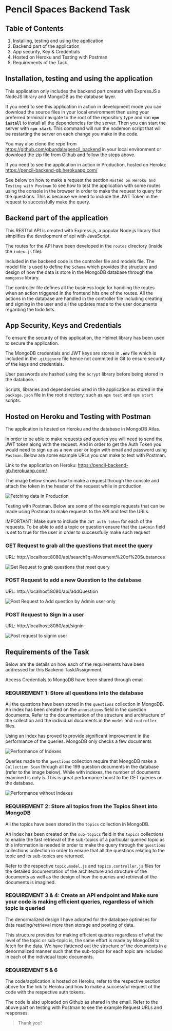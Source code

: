 # Pencil Spaces Backend Task

## Table of Contents

1. Installing, testing and using the application
2. Backend part of the application
3. App security, Key & Credentials
4. Hosted on Heroku and Testing with Postman
5. Requirements of the Task

## Installation, testing and using the application

This application only includes the backend part created with ExpressJS a NodeJS library and MongoDB as the database layer.

If you need to see this application in action in development mode you can download the source files in your local environment then using your preferred terminal navigate to the root of the repository type and run **`npm install`** to install all the dependencies for the server. Then you can start the server with **`npm start`**. This command will run the nodemon script that will be restarting the server on each change you make in the code.

You may also clone the repo from https://github.com/gbundala/pencil_backend in your local environment or download the zip file from Github and follow the steps above.

If you need to see the application in action in Production, hosted on Heroku: https://pencil-backend-gb.herokuapp.com/

See below on how to make a request the section `Hosted on Heroku and Testing with Postman` to see how to test the application with some routes using the console in the browser in order to make the request to query for the questions. This is because we need to include the JWT Token in the request to successfully make the query.

## Backend part of the application

This RESTful API is created with Express.js, a popular Node.js library that simplifies the development of api with JavaScript.

The routes for the API have been developed in the `routes` directory (inside the `index.js` file).

Included in the backend code is the controller file and models file. The model file is used to define the `Schema` which provides the structure and design of how the data is store in the MongoDB database through the `mongoose` library.

The controller file defines all the business logic for handling the routes when an action triggered in the frontend hits one of the routes. All the actions in the database are handled in the controller file including creating and signing in the user and all the updates made to the user documents regarding the todo lists.

## App Security, Keys and Credentials

To ensure the security of this application, the Helmet library has been used to secure the application.

The MongoDB credentials and JWT keys are stores in **`.env`** file which is included in the `.gitignore` file hence not commited in Git to ensure security of the keys and credentials.

User passwords are hashed using the `bcrypt` library before
being stored in the database.

Scripts, libraries and dependencies used in the application as stored in the `package.json` file in the root directory, such as `npm test` and `npm start` scripts.

## Hosted on Heroku and Testing with Postman

The application is hosted on Heroku and the database in MongoDB Atlas.

In order to be able to make requests and queries you will need to send the JWT token along with the request. And in order to get the Auth Token you would need to sign up as a new user or login with email and password using `Postman`. Below are some example URLs you can make to test with Postman.

Link to the application on Heroku:
https://pencil-backend-gb.herokuapp.com/

The image below shows how to make a request through the console
and attach the token in the header of the request while in production

![Fetching data in Production](images/fetch_in_production.jpg)

Testing with Postman. Below are some of the example requests that can be made using Postman to make requests to the API and test the URLs.

IMPORTANT: Make sure to include the `JWT auth token` for each of the requests. To be able to add a topic or question ensure that the `isAdmin` field is set to true for the user in order to successfully make such request

### GET Request to grab all the questions that meet the query

URL: http://localhost:8080/api/search?q=Movement%20of%20Substances

![Get Request to grab questions that meet query](images/get-request-query.png)

### POST Request to add a new Question to the database

URL: http://localhost:8080/api/addQuestion

![Post Request to Add question by Admin user only](images/post-new-question.png)

### POST Request to Sign In a user

URL: http://localhost:8080/api/signin

![Post request to signin user](images/signin-user.png)

## Requirements of the Task

Below are the details on how each of the requirements have been addressed for this Backend Task/Assignment.

Access Credentials to MongoDB have been shared through email.

### REQUIREMENT 1: Store all questions into the database

All the questions have been stored in the `questions` collection in MongoDB. An index has been created on the `annotations` field in the question documents. Refer to the documentation of the structure and architucture of the collection and the individual documents in the `model` and `controller` files.

Using an index has proved to provide significant improvement in the performance of the queries. MongoDB only checks a few documents

![Performance of Indexes](images/performance-with-indexes.png)

Queries made to the `questions` collection require that MongoDB make a `Collection Scan` through all the 199 question documents in the database (refer to the image below). While with indexes, the number of documents examined is only 5. This is great performance boost to the GET queries on the database.

![Performance without Indexes](images/performance-without-indexes.png)

### REQUIREMENT 2: Store all topics from the Topics Sheet into MongoDB

All the topics have been stored in the `topics` collection in MongoDB.

An index has been created on the `sub-topics` field in the `topics` collections to enable the fast retrieval of the sub-topics of a particular queried topic as this information is needed in order to make the query through the `questions` collections collection in order to ensure that all the questions relating to the topic and its sub-topics are returned.

Refer to the respective `topic.model.js` and `topics.controller.js` files for the detailed documentation of the architecture and structure of the documents as well as the design of how the queries and retrieval of the documents is imagined.

### REQUIREMENT 3 & 4: Create an API endpoint and Make sure your code is making efficient queries, regardless of which topic is queried

The denormalized design I have adopted for the database optimises for data reading/retrieval more than storage and posting of data.

This structure provides for making efficient queries regardless of what the level of the topic or sub-topic is, the same effort is made by MongoDB to fetch for the data. We have flattened out the structure of the documents in a denormalized manner such that the sub-topics for each topic are included in each of the individual topic documents.

### REQUIREMENT 5 & 6

The code/application is hosted on Heroku, refer to the respective section above for the link to Heroku and how to make a successful request ot the code with the respective auth tokens.

The code is also uploaded on Github as shared in the email. Refer to the above part on testing with Postman to see the example Request URLs and responses.

> Thank you!
